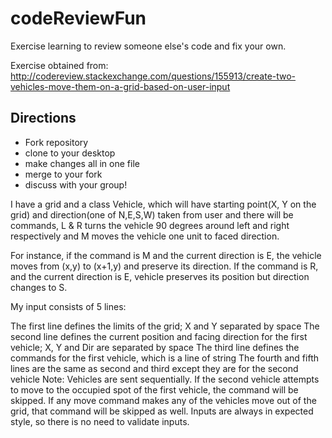# codeReviewFun
Exercise learning to review someone else's code and fix your own. 

Exercise obtained from:
http://codereview.stackexchange.com/questions/155913/create-two-vehicles-move-them-on-a-grid-based-on-user-input


## Directions
* Fork repository
* clone to your desktop
* make changes all in one file
* merge to your fork
* discuss with your group! 

I have a grid and a class Vehicle, which will have starting point(X, Y on the grid) and direction(one of N,E,S,W) taken from user and there will be commands, L & R turns the vehicle 90 degrees around left and right respectively and M moves the vehicle one unit to faced direction.

For instance, if the command is M and the current direction is E, the vehicle moves from (x,y) to (x+1,y) and preserve its direction.
If the command is R, and the current direction is E, vehicle preserves its position but direction changes to S.

My input consists of 5 lines:

The first line defines the limits of the grid; X and Y separated by space
The second line defines the current position and facing direction for the first vehicle; X, Y and Dir are separated by space
The third line defines the commands for the first vehicle, which is a line of string
The fourth and fifth lines are the same as second and third except they are for the second vehicle
Note: Vehicles are sent sequentially. If the second vehicle attempts to move to the occupied spot of the first vehicle, the command will be skipped. If any move command makes any of the vehicles move out of the grid, that command will be skipped as well. Inputs are always in expected style, so there is no need to validate inputs.
